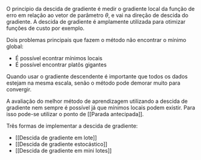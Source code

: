 ---
---

O principio da descida de gradiente é medir o gradiente local da função de erro em relação ao vetor de parâmetro $\theta$, e vai na direção de descida do gradiente. A descida de gradiente é amplamente utilizada para otimizar funções de custo por exemplo. 

Dois problemas principais que fazem o método não encontrar o mínimo global:
- É possível econtrar mínimos locais 
- É possível encontrar platôs gigantes

Quando usar o gradiente descendente é importante que todos os dados estejam na mesma escala, senão o método pode demorar muito para convergir. 

A avaliação do melhor método de aprendizagem utilizando a descida de gradiente nem sempre é possível já que mínimos locais podem existir. Para isso pode-se utilizar o ponto de [[Parada antecipada]]. 

Três formas de implementar a descida de gradiente:
- [[Descida de gradiente em lote]]
- [[Descida de gradiente estocástico]]
- [[Descida de gradiente em mini lotes]]